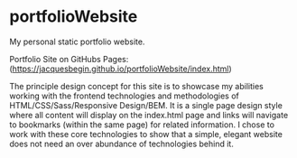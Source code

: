 # portfolioWebsite
My personal static portfolio website.

Portfolio Site on GitHubs Pages: (https://jacquesbegin.github.io/portfolioWebsite/index.html)

The principle design concept for this site is to showcase my abilities working with the frontend technologies and methodologies of HTML/CSS/Sass/Responsive Design/BEM. It is a single page design style where all content will display on the index.html page and links will navigate to bookmarks (within the same page) for related information. I chose to work with these core technologies to show that a simple, elegant website does not need an over abundance of technologies behind it.
